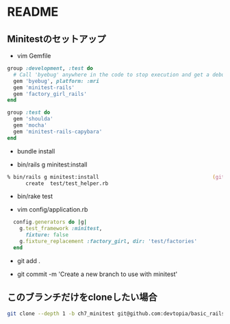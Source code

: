 # README

## Minitestのセットアップ

* vim Gemfile

```ruby
group :development, :test do
  # Call 'byebug' anywhere in the code to stop execution and get a debugger console
  gem 'byebug', platform: :mri
  gem 'minitest-rails'
  gem 'factory_girl_rails'
end

group :test do
  gem 'shoulda'
  gem 'mocha'
  gem 'minitest-rails-capybara'
end
```

* bundle install

* bin/rails g minitest:install

```zsh
% bin/rails g minitest:install                                     (git)-[ch7_minitest] <U>
      create  test/test_helper.rb
```

* bin/rake test

* vim config/application.rb

```ruby
  config.generators do |g|
    g.test_framework :minitest,
      fixture: false
    g.fixture_replacement :factory_girl, dir: 'test/factories'
  end
```

* git add .

* git commit -m 'Create a new branch to use with minitest'

## このブランチだけをcloneしたい場合

```zsh
git clone --depth 1 -b ch7_minitest git@github.com:devtopia/basic_rails.git
```
